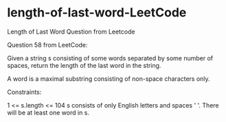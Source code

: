 # length-of-last-word-LeetCode
Length of Last Word Question from Leetcode

Question 58 from LeetCode:

Given a string s consisting of some words separated by some number of spaces, return the length of the last word in the string.

A word is a maximal substring consisting of non-space characters only.

Constraints:

1 <= s.length <= 104
s consists of only English letters and spaces ' '.
There will be at least one word in s.
